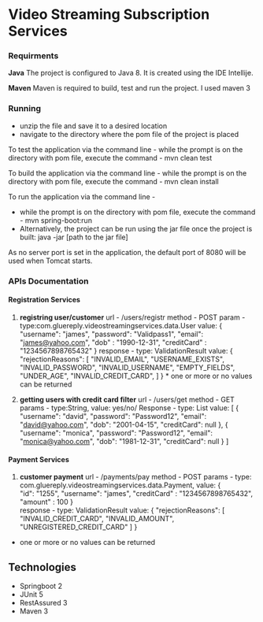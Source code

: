 # Video Streaming Subscription Services

### Requirments
**Java**
The project is configured to Java 8. It is created using the IDE Intellije.
 


**Maven**
Maven is required to build, test and run the project. I used maven 3


### Running

- unzip the file and save it to a  desired location
- navigate to the directory where the pom file of the project is placed

To test the application via the command line - 
	while the prompt is on the directory with pom file, execute the command - mvn clean test
	
To build the application via the command line - 
	while the prompt is on the directory with pom file, execute the command - mvn clean install
	
	
To run the application via the command line - 
  - while the prompt is on the directory with pom file,  execute the command - mvn spring-boot:run
  - Alternatively, the project can be run using the jar file once the project is built:
  java -jar [path to the jar file] 

As no server port is set in the application, the default port of 8080 will be used when Tomcat starts. 

### APIs Documentation
#### Registration Services
1)  **registring user/customer**
	url - /users/registr
	method - POST
	param - type:com.gluereply.videostreamingservices.data.User
			value: {  
					"username": "james", 
					"password": "Validpass1", 
					"email": "james@yahoo.com",
					"dob" : "1990-12-31",
					"creditCard" : "1234567898765432"
					}
	response -  type: ValidationResult
				value: {
						"rejectionReasons": [
							"INVALID_EMAIL",
							"USERNAME_EXISTS",
							"INVALID_PASSWORD",
							"INVALID_USERNAME",
							"EMPTY_FIELDS",
							"UNDER_AGE",
							"INVALID_CREDIT_CARD",
						]
					}
				* one or more or no values can be returned
		
2)	**getting users with credit card filter**
	url - /users/get
	method - GET
	params - type:String, value: yes/no/
	Response -  type: List<User>
				value: [
							{
								"username": "david",
								"password": "Password12",
								"email": "david@yahoo.com",
								"dob": "2001-04-15",
								"creditCard": null
							},
							{
								"username": "monica",
								"password": "Password12",
								"email": "monica@yahoo.com",
								"dob": "1981-12-31",
								"creditCard": null
							}
						]
				
#### Payment Services

1)	**customer payment**
	url - /payments/pay
	method - POST
	params - type: com.gluereply.videostreamingservices.data.Payment, 
			 value: {  
					"id": "1255", 
					"username": "james", 
					"creditCard" : "1234567898765432",
					"amount" : 100
				}			
	response -  type: ValidationResult
				value: {
						"rejectionReasons": [
							"INVALID_CREDIT_CARD",
							"INVALID_AMOUNT",
							"UNREGISTERED_CREDIT_CARD"
						]
					}
					
* one or more or no values can be returned


## Technologies
* Springboot 2
* JUnit 5
* RestAssured 3
* Maven 3